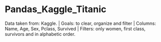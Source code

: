 # Pandas_Kaggle_Titanic
Data taken from: Kaggle. | Goals: to clear, organize and filter | Columns: Name, Age, Sex, Pclass, Survived | Filters: only women, first class, survivors and in alphabetic order.

